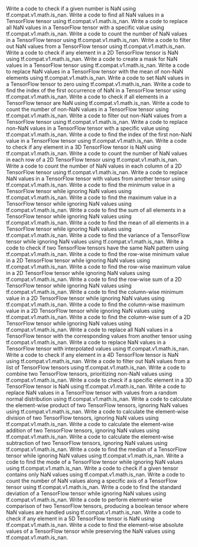 Write a code to check if a given number is NaN using tf.compat.v1.math.is_nan.
Write a code to find all NaN values in a TensorFlow tensor using tf.compat.v1.math.is_nan.
Write a code to replace all NaN values in a TensorFlow tensor with a specific value using tf.compat.v1.math.is_nan.
Write a code to count the number of NaN values in a TensorFlow tensor using tf.compat.v1.math.is_nan.
Write a code to filter out NaN values from a TensorFlow tensor using tf.compat.v1.math.is_nan.
Write a code to check if any element in a 2D TensorFlow tensor is NaN using tf.compat.v1.math.is_nan.
Write a code to create a mask for NaN values in a TensorFlow tensor using tf.compat.v1.math.is_nan.
Write a code to replace NaN values in a TensorFlow tensor with the mean of non-NaN elements using tf.compat.v1.math.is_nan.
Write a code to set NaN values in a TensorFlow tensor to zero using tf.compat.v1.math.is_nan.
Write a code to find the index of the first occurrence of NaN in a TensorFlow tensor using tf.compat.v1.math.is_nan.
Write a code to check if all elements in a TensorFlow tensor are NaN using tf.compat.v1.math.is_nan.
Write a code to count the number of non-NaN values in a TensorFlow tensor using tf.compat.v1.math.is_nan.
Write a code to filter out non-NaN values from a TensorFlow tensor using tf.compat.v1.math.is_nan.
Write a code to replace non-NaN values in a TensorFlow tensor with a specific value using tf.compat.v1.math.is_nan.
Write a code to find the index of the first non-NaN value in a TensorFlow tensor using tf.compat.v1.math.is_nan.
Write a code to check if any element in a 3D TensorFlow tensor is NaN using tf.compat.v1.math.is_nan.
Write a code to count the number of NaN values in each row of a 2D TensorFlow tensor using tf.compat.v1.math.is_nan.
Write a code to count the number of NaN values in each column of a 2D TensorFlow tensor using tf.compat.v1.math.is_nan.
Write a code to replace NaN values in a TensorFlow tensor with values from another tensor using tf.compat.v1.math.is_nan.
Write a code to find the minimum value in a TensorFlow tensor while ignoring NaN values using tf.compat.v1.math.is_nan.
Write a code to find the maximum value in a TensorFlow tensor while ignoring NaN values using tf.compat.v1.math.is_nan.
Write a code to find the sum of all elements in a TensorFlow tensor while ignoring NaN values using tf.compat.v1.math.is_nan.
Write a code to find the mean of all elements in a TensorFlow tensor while ignoring NaN values using tf.compat.v1.math.is_nan.
Write a code to find the variance of a TensorFlow tensor while ignoring NaN values using tf.compat.v1.math.is_nan.
Write a code to check if two TensorFlow tensors have the same NaN pattern using tf.compat.v1.math.is_nan.
Write a code to find the row-wise minimum value in a 2D TensorFlow tensor while ignoring NaN values using tf.compat.v1.math.is_nan.
Write a code to find the row-wise maximum value in a 2D TensorFlow tensor while ignoring NaN values using tf.compat.v1.math.is_nan.
Write a code to find the row-wise sum of a 2D TensorFlow tensor while ignoring NaN values using tf.compat.v1.math.is_nan.
Write a code to find the column-wise minimum value in a 2D TensorFlow tensor while ignoring NaN values using tf.compat.v1.math.is_nan.
Write a code to find the column-wise maximum value in a 2D TensorFlow tensor while ignoring NaN values using tf.compat.v1.math.is_nan.
Write a code to find the column-wise sum of a 2D TensorFlow tensor while ignoring NaN values using tf.compat.v1.math.is_nan.
Write a code to replace all NaN values in a TensorFlow tensor with the corresponding values from another tensor using tf.compat.v1.math.is_nan.
Write a code to replace NaN values in a TensorFlow tensor with interpolated values using tf.compat.v1.math.is_nan.
Write a code to check if any element in a 4D TensorFlow tensor is NaN using tf.compat.v1.math.is_nan.
Write a code to filter out NaN values from a list of TensorFlow tensors using tf.compat.v1.math.is_nan.
Write a code to combine two TensorFlow tensors, prioritizing non-NaN values using tf.compat.v1.math.is_nan.
Write a code to check if a specific element in a 3D TensorFlow tensor is NaN using tf.compat.v1.math.is_nan.
Write a code to replace NaN values in a TensorFlow tensor with values from a random normal distribution using tf.compat.v1.math.is_nan.
Write a code to calculate the element-wise product of two TensorFlow tensors, ignoring NaN values using tf.compat.v1.math.is_nan.
Write a code to calculate the element-wise division of two TensorFlow tensors, ignoring NaN values using tf.compat.v1.math.is_nan.
Write a code to calculate the element-wise addition of two TensorFlow tensors, ignoring NaN values using tf.compat.v1.math.is_nan.
Write a code to calculate the element-wise subtraction of two TensorFlow tensors, ignoring NaN values using tf.compat.v1.math.is_nan.
Write a code to find the median of a TensorFlow tensor while ignoring NaN values using tf.compat.v1.math.is_nan.
Write a code to find the mode of a TensorFlow tensor while ignoring NaN values using tf.compat.v1.math.is_nan.
Write a code to check if a given tensor contains only NaN values using tf.compat.v1.math.is_nan.
Write a code to count the number of NaN values along a specific axis of a TensorFlow tensor using tf.compat.v1.math.is_nan.
Write a code to find the standard deviation of a TensorFlow tensor while ignoring NaN values using tf.compat.v1.math.is_nan.
Write a code to perform element-wise comparison of two TensorFlow tensors, producing a boolean tensor where NaN values are handled using tf.compat.v1.math.is_nan.
Write a code to check if any element in a 5D TensorFlow tensor is NaN using tf.compat.v1.math.is_nan.
Write a code to find the element-wise absolute values of a TensorFlow tensor while preserving the NaN values using tf.compat.v1.math.is_nan.